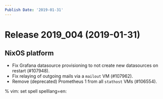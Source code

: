 ```yaml
---
Publish Date: '2019-01-31'
---
```


# Release 2019_004 (2019-01-31)

## NixOS platform

- Fix Grafana datasource provisioning to not create new datasources on restart
  (#107948).
- Fix relaying of outgoing mails via a `mailout` VM (#107962).
- Remove (deprecated) Prometheus 1 from all `stathost` VMs (#106554).

% vim: set spell spelllang=en:
